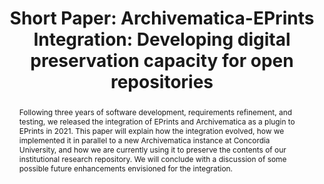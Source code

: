 ---
abstract: 'Following three years of software development, requirements refinement,
  and testing, we released the integration of EPrints and Archivematica as a plugin
  to EPrints in 2021. This paper will explain how the integration evolved, how we
  implemented it in parallel to a new Archivematica instance at Concordia University,
  and how we are currently using it to preserve the contents of our institutional
  research repository. We will conclude with a discussion of some possible future
  enhancements envisioned for the integration. '
creators:
- Lake, Sarah
date: null
document_url: https://az659834.vo.msecnd.net/eventsairwesteuprod/production-inconference-public/3fdfc65388be4ea4bd55c95cf6790cf4
grand_parent: iPRES
institutions:
- Concordia University
keywords:
- digital repositories
- integration
- eprints
- archivematica
landing_page_url: null
language: eng
layout: publication
license: CC-BY 4.0 International
notes_url: null
parent: iPRES 2022
presentation_url: null
publication_type: short paper
size: null
source_name: iPRES
title: 'Short Paper: Archivematica-EPrints Integration: Developing digital preservation
  capacity for open repositories '
year: 2022
---